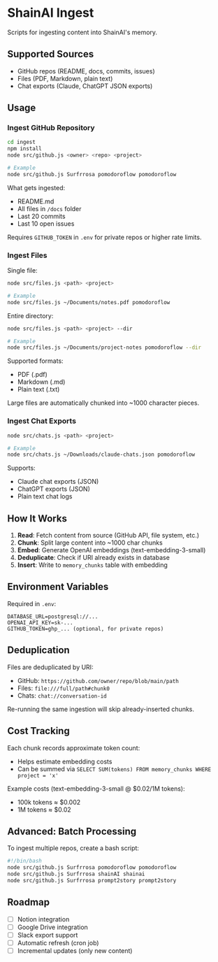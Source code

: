 # ShainAI Ingest

Scripts for ingesting content into ShainAI's memory.

## Supported Sources

- GitHub repos (README, docs, commits, issues)
- Files (PDF, Markdown, plain text)
- Chat exports (Claude, ChatGPT JSON exports)

## Usage

### Ingest GitHub Repository

```bash
cd ingest
npm install
node src/github.js <owner> <repo> <project>

# Example
node src/github.js Surfrrosa pomodoroflow pomodoroflow
```

What gets ingested:
- README.md
- All files in `/docs` folder
- Last 20 commits
- Last 10 open issues

Requires `GITHUB_TOKEN` in `.env` for private repos or higher rate limits.

### Ingest Files

Single file:
```bash
node src/files.js <path> <project>

# Example
node src/files.js ~/Documents/notes.pdf pomodoroflow
```

Entire directory:
```bash
node src/files.js <path> <project> --dir

# Example
node src/files.js ~/Documents/project-notes pomodoroflow --dir
```

Supported formats:
- PDF (.pdf)
- Markdown (.md)
- Plain text (.txt)

Large files are automatically chunked into ~1000 character pieces.

### Ingest Chat Exports

```bash
node src/chats.js <path> <project>

# Example
node src/chats.js ~/Downloads/claude-chats.json pomodoroflow
```

Supports:
- Claude chat exports (JSON)
- ChatGPT exports (JSON)
- Plain text chat logs

## How It Works

1. **Read**: Fetch content from source (GitHub API, file system, etc.)
2. **Chunk**: Split large content into ~1000 char chunks
3. **Embed**: Generate OpenAI embeddings (text-embedding-3-small)
4. **Deduplicate**: Check if URI already exists in database
5. **Insert**: Write to `memory_chunks` table with embedding

## Environment Variables

Required in `.env`:
```
DATABASE_URL=postgresql://...
OPENAI_API_KEY=sk-...
GITHUB_TOKEN=ghp_... (optional, for private repos)
```

## Deduplication

Files are deduplicated by URI:
- GitHub: `https://github.com/owner/repo/blob/main/path`
- Files: `file:///full/path#chunk0`
- Chats: `chat://conversation-id`

Re-running the same ingestion will skip already-inserted chunks.

## Cost Tracking

Each chunk records approximate token count:
- Helps estimate embedding costs
- Can be summed via `SELECT SUM(tokens) FROM memory_chunks WHERE project = 'x'`

Example costs (text-embedding-3-small @ $0.02/1M tokens):
- 100k tokens ≈ $0.002
- 1M tokens ≈ $0.02

## Advanced: Batch Processing

To ingest multiple repos, create a bash script:

```bash
#!/bin/bash
node src/github.js Surfrrosa pomodoroflow pomodoroflow
node src/github.js Surfrrosa shainAI shainai
node src/github.js Surfrrosa prompt2story prompt2story
```

## Roadmap

- [ ] Notion integration
- [ ] Google Drive integration
- [ ] Slack export support
- [ ] Automatic refresh (cron job)
- [ ] Incremental updates (only new content)
